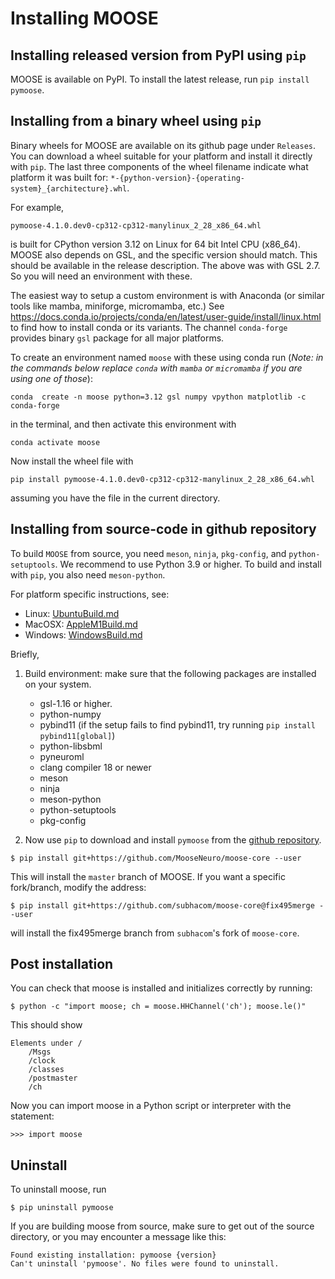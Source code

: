 # Installing MOOSE

## Installing released version from PyPI using `pip`
MOOSE is available on PyPI. To install the latest release, run `pip install pymoose`.

## Installing from a binary wheel using `pip`
Binary wheels for MOOSE are available on its github page under `Releases`. You can download a wheel suitable for your platform and install it directly with `pip`. The last three components of the wheel filename indicate what platform it was built for: `*-{python-version}-{operating-system}_{architecture}.whl`.


For example, 

```
pymoose-4.1.0.dev0-cp312-cp312-manylinux_2_28_x86_64.whl
```

is built for CPython version 3.12 on Linux for 64 bit Intel CPU (x86_64). MOOSE also depends on GSL, and the specific version should match. This should be available in the release description. The above was with GSL 2.7. So you will need an environment with these. 

The easiest way to setup a custom environment is with Anaconda (or similar tools like mamba, miniforge, micromamba, etc.) See https://docs.conda.io/projects/conda/en/latest/user-guide/install/linux.html to find how to install conda or its variants. The channel `conda-forge` provides binary `gsl` package for all major platforms.

To create an environment named `moose` with these using conda run (*Note: in the commands below replace `conda` with `mamba` or `micromamba` if you are using one of those*):

```
conda  create -n moose python=3.12 gsl numpy vpython matplotlib -c conda-forge
```

in the terminal, and then activate this environment with

```
conda activate moose
```

Now install the wheel file with

```
pip install pymoose-4.1.0.dev0-cp312-cp312-manylinux_2_28_x86_64.whl
```

assuming you have the file in the current directory.

## Installing from source-code in github repository

To build `MOOSE` from source, you need `meson`, `ninja`, `pkg-config`, and `python-setuptools`. We
recommend to use Python 3.9 or higher.  To build and install with `pip`, you also need `meson-python`.

For platform specific instructions, see:
- Linux: [UbuntuBuild.md](UbuntuBuild.md)
- MacOSX: [AppleM1Build.md](AppleM1Build.md)
- Windows: [WindowsBuild.md](WindowsBuild.md)

Briefly,
1. Build environment: make sure that the following packages are installed on your system.

   - gsl-1.16 or higher.
   - python-numpy
   - pybind11 (if the setup fails to find pybind11, try running `pip install pybind11[global]`)
   - python-libsbml
   - pyneuroml
   - clang compiler 18 or newer
   - meson
   - ninja
   - meson-python
   - python-setuptools
   - pkg-config

2. Now use `pip` to download and install `pymoose` from the [github repository](https://github.com/MooseNeuro/moose-core).

```
$ pip install git+https://github.com/MooseNeuro/moose-core --user
```

This will install the `master` branch of MOOSE. If you want a specific fork/branch, modify the address:

```
$ pip install git+https://github.com/subhacom/moose-core@fix495merge --user
```

will install the fix495merge branch from `subhacom`'s fork of `moose-core`.

## Post installation

You can check that moose is installed and initializes correctly by running:
```
$ python -c "import moose; ch = moose.HHChannel('ch'); moose.le()"
```
This should show 
```
Elements under /
    /Msgs
    /clock
    /classes
    /postmaster
    /ch	
```

Now you can import moose in a Python script or interpreter with the statement:

    >>> import moose

## Uninstall

To uninstall moose, run

    $ pip uninstall pymoose
    
If you are building moose from source, make sure to get out of the source directory, or you may encounter a message like this:

    Found existing installation: pymoose {version}
    Can't uninstall 'pymoose'. No files were found to uninstall.



